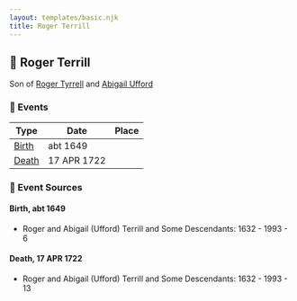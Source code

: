 ```yaml
---
layout: templates/basic.njk
title: Roger Terrill
---
```

## 🔵 Roger Terrill

Son of [Roger Tyrrell](/people/2/2108514) and [Abigail Ufford](/people/9/99473444)

### 📆 Events

Type | Date | Place
------ | ------ | ------
[Birth](#event-06120294-e4e8-495f-996e-c89f111be3d1) | abt 1649 |
[Death](#event-17c11493-cea5-4bda-a31a-0095c06e0d1f) | 17 APR 1722 |

### 📰 Event Sources

#### <a id="event-06120294-e4e8-495f-996e-c89f111be3d1"></a> Birth, abt 1649
* Roger and Abigail (Ufford) Terrill and Some Descendants: 1632 - 1993  - 6

#### <a id="event-17c11493-cea5-4bda-a31a-0095c06e0d1f"></a> Death, 17 APR 1722
* Roger and Abigail (Ufford) Terrill and Some Descendants: 1632 - 1993  - 13